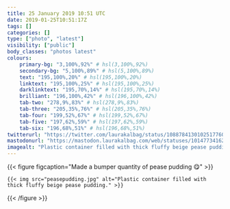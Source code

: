 ```yaml
---
title: 25 January 2019 10:51 UTC
date: 2019-01-25T10:51:17Z
tags: []
categories: []
type: ["photo", "latest"]
visibility: ["public"]
body_classes: "photos latest"
colours:
    primary-bg: "3,100%,92%" # hsl(3,100%,92%)
    secondary-bg: "5,100%,89%" # hsl(5,100%,89%)
    text: "195,100%,20%" # hsl(195,100%,20%)
    linktext: "195,100%,25%" # hsl(195,100%,25%)
    darklinktext: "195,70%,14%" # hsl(195,70%,14%)
    brilliant: "196,100%,42%" # hsl(196,100%,42%)
    tab-two: "278,9%,83%" # hsl(278,9%,83%)
    tab-three: "205,35%,76%" # hsl(205,35%,76%)
    tab-four: "199,52%,67%" # hsl(199,52%,67%)
    tab-five: "197,62%,59%" # hsl(197,62%,59%)
    tab-six: "196,68%,51%" # hsl(196,68%,51%)
twitterurl: "https://twitter.com/laurakalbag/status/1088784130102517760"
mastodonurl: "https://mastodon.laurakalbag.com/web/statuses/101477341623851413"
imagealt: "Plastic container filled with thick fluffy beige pease pudding."
---
```


{{< figure figcaption="Made a bumper quantity of pease pudding 😋‬" >}}

    {{< img src="peasepudding.jpg" alt="Plastic container filled with thick fluffy beige pease pudding." >}}

{{< /figure >}}